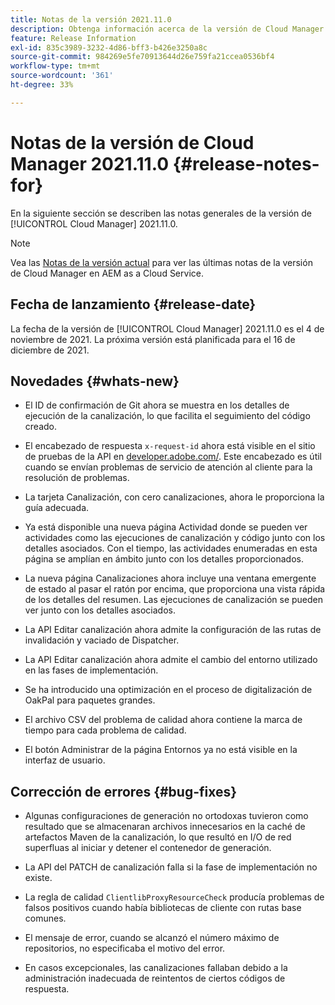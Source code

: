 ```yaml
---
title: Notas de la versión 2021.11.0
description: Obtenga información acerca de la versión de Cloud Manager 2021.11.0.
feature: Release Information
exl-id: 835c3989-3232-4d86-bff3-b426e3250a8c
source-git-commit: 984269e5fe70913644d26e759fa21ccea0536bf4
workflow-type: tm+mt
source-wordcount: '361'
ht-degree: 33%

---
```


# Notas de la versión de Cloud Manager 2021.11.0 {#release-notes-for}

En la siguiente sección se describen las notas generales de la versión de [!UICONTROL Cloud Manager] 2021.11.0.

>[!NOTE]
>Vea las [Notas de la versión actual](https://experienceleague.adobe.com/en/docs/experience-manager-cloud-service/content/release-notes/cloud-manager/current#getting-access) para ver las últimas notas de la versión de Cloud Manager en AEM as a Cloud Service.

## Fecha de lanzamiento {#release-date}

La fecha de la versión de [!UICONTROL Cloud Manager] 2021.11.0 es el 4 de noviembre de 2021.
La próxima versión está planificada para el 16 de diciembre de 2021.

## Novedades {#whats-new}

* El ID de confirmación de Git ahora se muestra en los detalles de ejecución de la canalización, lo que facilita el seguimiento del código creado.

* El encabezado de respuesta `x-request-id` ahora está visible en el sitio de pruebas de la API en [developer.adobe.com/](https://developer.adobe.com/). Este encabezado es útil cuando se envían problemas de servicio de atención al cliente para la resolución de problemas.

* La tarjeta Canalización, con cero canalizaciones, ahora le proporciona la guía adecuada.

* Ya está disponible una nueva página Actividad donde se pueden ver actividades como las ejecuciones de canalización y código junto con los detalles asociados. Con el tiempo, las actividades enumeradas en esta página se amplían en ámbito junto con los detalles proporcionados.

* La nueva página Canalizaciones ahora incluye una ventana emergente de estado al pasar el ratón por encima, que proporciona una vista rápida de los detalles del resumen. Las ejecuciones de canalización se pueden ver junto con los detalles asociados.

* La API Editar canalización ahora admite la configuración de las rutas de invalidación y vaciado de Dispatcher.

* La API Editar canalización ahora admite el cambio del entorno utilizado en las fases de implementación.

* Se ha introducido una optimización en el proceso de digitalización de OakPal para paquetes grandes.

* El archivo CSV del problema de calidad ahora contiene la marca de tiempo para cada problema de calidad.

* El botón Administrar de la página Entornos ya no está visible en la interfaz de usuario.

## Corrección de errores {#bug-fixes}

* Algunas configuraciones de generación no ortodoxas tuvieron como resultado que se almacenaran archivos innecesarios en la caché de artefactos Maven de la canalización, lo que resultó en I/O de red superfluas al iniciar y detener el contenedor de generación.

* La API del PATCH de canalización falla si la fase de implementación no existe.

* La regla de calidad `ClientlibProxyResourceCheck` producía problemas de falsos positivos cuando había bibliotecas de cliente con rutas base comunes.

* El mensaje de error, cuando se alcanzó el número máximo de repositorios, no especificaba el motivo del error.

* En casos excepcionales, las canalizaciones fallaban debido a la administración inadecuada de reintentos de ciertos códigos de respuesta.
